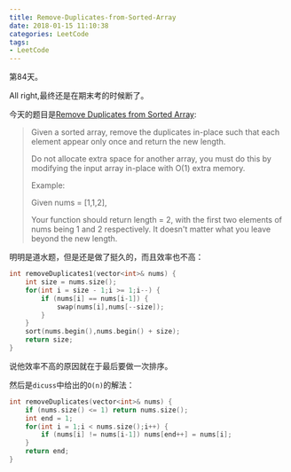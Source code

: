 ```yaml
---
title: Remove-Duplicates-from-Sorted-Array
date: 2018-01-15 11:10:38
categories: LeetCode
tags:
- LeetCode
---
```


第84天。

All right,最终还是在期末考的时候断了。

今天的题目是[Remove Duplicates from Sorted Array](https://leetcode.com/problems/remove-duplicates-from-sorted-array/description/):

> Given a sorted array, remove the duplicates in-place such that each element appear only once and return the new length.
>
> Do not allocate extra space for another array, you must do this by modifying the input array in-place with O(1) extra memory.
>
> Example:
>
> Given nums = [1,1,2],
>
> Your function should return length = 2, with the first two elements of nums being 1 and 2 respectively. It doesn't matter what you leave beyond the new length.


明明是道水题，但是还是做了挺久的，而且效率也不高：

```c++
int removeDuplicates1(vector<int>& nums) {
    int size = nums.size();
    for(int i = size - 1;i >= 1;i--) {
        if (nums[i] == nums[i-1]) {
            swap(nums[i],nums[--size]);
        }
    }
    sort(nums.begin(),nums.begin() + size);
    return size;
}
```

说他效率不高的原因就在于最后要做一次排序。

然后是`dicuss`中给出的`O(n)`的解法：

```c++
int removeDuplicates(vector<int>& nums) {
    if (nums.size() <= 1) return nums.size();
    int end = 1;
    for(int i = 1;i < nums.size();i++) {
        if (nums[i] != nums[i-1]) nums[end++] = nums[i];
    }
    return end;
}
```